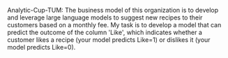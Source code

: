 Analytic-Cup-TUM: The business model of this organization is to develop and leverage large language models to suggest new recipes to their customers based on a monthly fee. My task is to develop a model that can predict the outcome of the column 'Like', which indicates whether a customer likes a recipe (your model predicts Like=1) or dislikes it (your model predicts Like=0).
